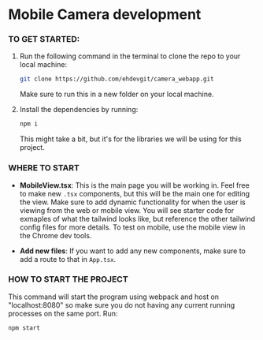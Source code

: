 # Mobile Camera development

### TO GET STARTED:

1. Run the following command in the terminal to clone the repo to your local machine:
    ```bash
    git clone https://github.com/ehdevgit/camera_webapp.git
    ```
   Make sure to run this in a new folder on your local machine.

2. Install the dependencies by running:
    ```bash
    npm i
    ```
   This might take a bit, but it's for the libraries we will be using for this project.

### WHERE TO START

- **MobileView.tsx**: This is the main page you will be working in. Feel free to make new `.tsx` components, but this will be the main one for editing the view. Make sure to add dynamic functionality for when the user is viewing from the web or mobile view. You will see starter code for exmaples of what the tailwind looks like, but reference the other tailwind config files for more details. To test on mobile, use the mobile view in the Chrome dev tools.

- **Add new files**: If you want to add any new components, make sure to add a route to that in `App.tsx`.

### HOW TO START THE PROJECT
This command will start the program using webpack and host on "localhost:8080" so make sure you 
        do not having any current running processes on the same port.
Run:
```bash
npm start

    

